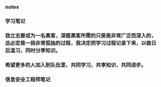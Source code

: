 ### notes

### 学习笔记

### 我立志要成为一名黑客，深感黑客所需的只是是非常广泛而深入的，这必定是一段非常孤独的过程，我决定把学习过程记录下来，以做日后温习，同时分享知识。

### 希望更多的人加入到队伍里，共同学习，共享知识，共同进步。

### 信息安全工程师笔记

